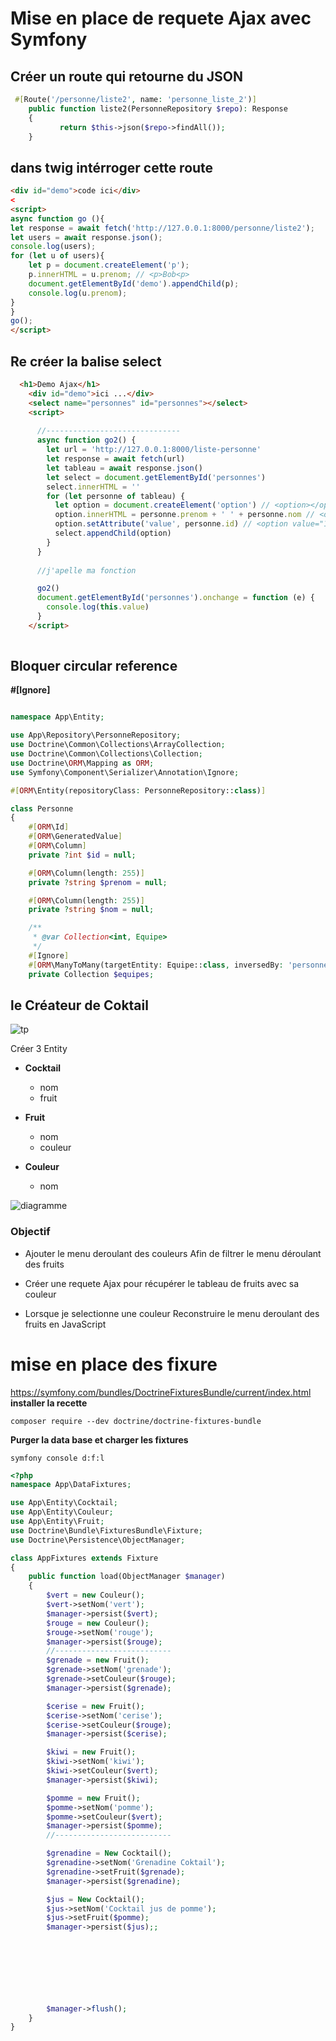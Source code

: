 # Mise en place de requete Ajax avec Symfony

## Créer un route qui retourne du JSON
```php
 #[Route('/personne/liste2', name: 'personne_liste_2')]
    public function liste2(PersonneRepository $repo): Response
    {
           return $this->json($repo->findAll());
    }
```

## dans twig intérroger cette route

```html
<div id="demo">code ici</div>
<
<script>
async function go (){
let response = await fetch('http://127.0.0.1:8000/personne/liste2');
let users = await response.json();
console.log(users);
for (let u of users){
    let p = document.createElement('p');
    p.innerHTML = u.prenom; // <p>Bob<p>
    document.getElementById('demo').appendChild(p);
    console.log(u.prenom);
}
}
go();
</script>
```
## Re créer la balise select
```html
  <h1>Demo Ajax</h1>
    <div id="demo">ici ...</div>
    <select name="personnes" id="personnes"></select>
    <script>
 
      //------------------------------
      async function go2() {
        let url = 'http://127.0.0.1:8000/liste-personne'
        let response = await fetch(url)
        let tableau = await response.json()
        let select = document.getElementById('personnes')
        select.innerHTML = ''
        for (let personne of tableau) {
          let option = document.createElement('option') // <option></option>
          option.innerHTML = personne.prenom + ' ' + personne.nom // <option>test</option>
          option.setAttribute('value', personne.id) // <option value="1">test</option>
          select.appendChild(option)
        }
      }
      
      //j'apelle ma fonction

      go2()
      document.getElementById('personnes').onchange = function (e) {
        console.log(this.value)
      }
    </script>
    
```

## Bloquer circular reference
**#[Ignore]**

```php

namespace App\Entity;

use App\Repository\PersonneRepository;
use Doctrine\Common\Collections\ArrayCollection;
use Doctrine\Common\Collections\Collection;
use Doctrine\ORM\Mapping as ORM;
use Symfony\Component\Serializer\Annotation\Ignore;

#[ORM\Entity(repositoryClass: PersonneRepository::class)]

class Personne
{
    #[ORM\Id]
    #[ORM\GeneratedValue]
    #[ORM\Column]
    private ?int $id = null;

    #[ORM\Column(length: 255)]
    private ?string $prenom = null;

    #[ORM\Column(length: 255)]
    private ?string $nom = null;

    /**
     * @var Collection<int, Equipe>
     */
    #[Ignore]
    #[ORM\ManyToMany(targetEntity: Equipe::class, inversedBy: 'personnes')]
    private Collection $equipes;
```

## le Créateur de Coktail
  
  ![tp](tp.png)
   
Créer 3 Entity  
- **Cocktail**  
  - nom
  - fruit
    
- **Fruit**  
  - nom
  - couleur  

- **Couleur**
  - nom    

![diagramme](diagramme.webp)
  
### Objectif
- Ajouter le menu deroulant des couleurs
Afin de filtrer le menu déroulant des fruits

- Créer une requete Ajax pour récupérer le tableau de fruits avec sa couleur
- Lorsque je selectionne une couleur 
Reconstruire le menu deroulant des fruits en JavaScript


# mise en place des fixure

https://symfony.com/bundles/DoctrineFixturesBundle/current/index.html  
**installer la recette**
```
composer require --dev doctrine/doctrine-fixtures-bundle
```

**Purger la data base et charger les fixtures**
```
symfony console d:f:l   
```
```php
<?php
namespace App\DataFixtures;

use App\Entity\Cocktail;
use App\Entity\Couleur;
use App\Entity\Fruit;
use Doctrine\Bundle\FixturesBundle\Fixture;
use Doctrine\Persistence\ObjectManager;

class AppFixtures extends Fixture
{
    public function load(ObjectManager $manager)
    {
        $vert = new Couleur();
        $vert->setNom('vert');
        $manager->persist($vert);
        $rouge = new Couleur();
        $rouge->setNom('rouge');
        $manager->persist($rouge);
        //--------------------------
        $grenade = new Fruit();
        $grenade->setNom('grenade');
        $grenade->setCouleur($rouge);
        $manager->persist($grenade);

        $cerise = new Fruit();
        $cerise->setNom('cerise');
        $cerise->setCouleur($rouge); 
        $manager->persist($cerise);

        $kiwi = new Fruit();
        $kiwi->setNom('kiwi');
        $kiwi->setCouleur($vert); 
        $manager->persist($kiwi);

        $pomme = new Fruit();
        $pomme->setNom('pomme');
        $pomme->setCouleur($vert);
        $manager->persist($pomme); 
        //--------------------------

        $grenadine = New Cocktail();
        $grenadine->setNom('Grenadine Coktail');
        $grenadine->setFruit($grenade);
        $manager->persist($grenadine);

        $jus = New Cocktail();
        $jus->setNom('Cocktail jus de pomme');
        $jus->setFruit($pomme);
        $manager->persist($jus);;
            
        
      



      

        $manager->flush();
    }
}
```